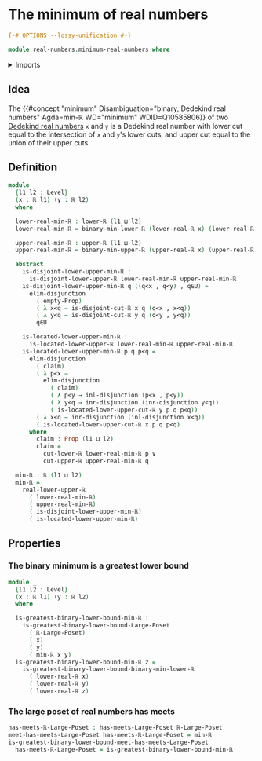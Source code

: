 # The minimum of real numbers

```agda
{-# OPTIONS --lossy-unification #-}

module real-numbers.minimum-real-numbers where
```

<details><summary>Imports</summary>

```agda
open import foundation.dependent-pair-types
open import foundation.disjunction
open import foundation.empty-types
open import foundation.propositions
open import foundation.universe-levels

open import order-theory.greatest-lower-bounds-large-posets
open import order-theory.large-meet-semilattices

open import real-numbers.dedekind-real-numbers
open import real-numbers.inequality-real-numbers
open import real-numbers.lower-dedekind-real-numbers
open import real-numbers.minimum-lower-dedekind-real-numbers
open import real-numbers.minimum-upper-dedekind-real-numbers
open import real-numbers.upper-dedekind-real-numbers
```

</details>

## Idea

The
{{#concept "minimum" Disambiguation="binary, Dedekind real numbers" Agda=min-ℝ WD="minimum" WDID=Q10585806}}
of two [Dedekind real numbers](real-numbers.dedekind-real-numbers.md) `x` and
`y` is a Dedekind real number with lower cut equal to the intersection of `x`
and `y`'s lower cuts, and upper cut equal to the union of their upper cuts.

## Definition

```agda
module _
  {l1 l2 : Level}
  (x : ℝ l1) (y : ℝ l2)
  where

  lower-real-min-ℝ : lower-ℝ (l1 ⊔ l2)
  lower-real-min-ℝ = binary-min-lower-ℝ (lower-real-ℝ x) (lower-real-ℝ y)

  upper-real-min-ℝ : upper-ℝ (l1 ⊔ l2)
  upper-real-min-ℝ = binary-min-upper-ℝ (upper-real-ℝ x) (upper-real-ℝ y)

  abstract
    is-disjoint-lower-upper-min-ℝ :
      is-disjoint-lower-upper-ℝ lower-real-min-ℝ upper-real-min-ℝ
    is-disjoint-lower-upper-min-ℝ q ((q<x , q<y) , q∈U) =
      elim-disjunction
        ( empty-Prop)
        ( λ x<q → is-disjoint-cut-ℝ x q (q<x , x<q))
        ( λ y<q → is-disjoint-cut-ℝ y q (q<y , y<q))
        q∈U

    is-located-lower-upper-min-ℝ :
      is-located-lower-upper-ℝ lower-real-min-ℝ upper-real-min-ℝ
    is-located-lower-upper-min-ℝ p q p<q =
      elim-disjunction
        ( claim)
        ( λ p<x →
          elim-disjunction
            ( claim)
            ( λ p<y → inl-disjunction (p<x , p<y))
            ( λ y<q → inr-disjunction (inr-disjunction y<q))
            ( is-located-lower-upper-cut-ℝ y p q p<q))
        ( λ x<q → inr-disjunction (inl-disjunction x<q))
        ( is-located-lower-upper-cut-ℝ x p q p<q)
      where
        claim : Prop (l1 ⊔ l2)
        claim =
          cut-lower-ℝ lower-real-min-ℝ p ∨
          cut-upper-ℝ upper-real-min-ℝ q

  min-ℝ : ℝ (l1 ⊔ l2)
  min-ℝ =
    real-lower-upper-ℝ
      ( lower-real-min-ℝ)
      ( upper-real-min-ℝ)
      ( is-disjoint-lower-upper-min-ℝ)
      ( is-located-lower-upper-min-ℝ)
```

## Properties

### The binary minimum is a greatest lower bound

```agda
module _
  {l1 l2 : Level}
  (x : ℝ l1) (y : ℝ l2)
  where

  is-greatest-binary-lower-bound-min-ℝ :
    is-greatest-binary-lower-bound-Large-Poset
      ( ℝ-Large-Poset)
      ( x)
      ( y)
      ( min-ℝ x y)
  is-greatest-binary-lower-bound-min-ℝ z =
    is-greatest-binary-lower-bound-binary-min-lower-ℝ
      ( lower-real-ℝ x)
      ( lower-real-ℝ y)
      ( lower-real-ℝ z)
```

### The large poset of real numbers has meets

```agda
has-meets-ℝ-Large-Poset : has-meets-Large-Poset ℝ-Large-Poset
meet-has-meets-Large-Poset has-meets-ℝ-Large-Poset = min-ℝ
is-greatest-binary-lower-bound-meet-has-meets-Large-Poset
  has-meets-ℝ-Large-Poset = is-greatest-binary-lower-bound-min-ℝ
```
